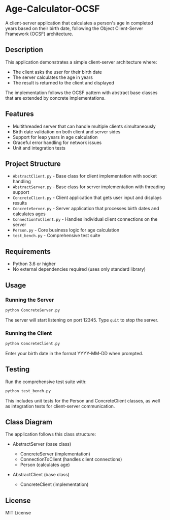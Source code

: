 # Age-Calculator-OCSF

A client-server application that calculates a person's age in completed years based on their birth date, following the Object Client-Server Framework (OCSF) architecture.

## Description

This application demonstrates a simple client-server architecture where:
- The client asks the user for their birth date
- The server calculates the age in years
- The result is returned to the client and displayed

The implementation follows the OCSF pattern with abstract base classes that are extended by concrete implementations.

## Features

- Multithreaded server that can handle multiple clients simultaneously
- Birth date validation on both client and server sides
- Support for leap years in age calculation
- Graceful error handling for network issues
- Unit and integration tests

## Project Structure

- `AbstractClient.py` - Base class for client implementation with socket handling
- `AbstractServer.py` - Base class for server implementation with threading support
- `ConcreteClient.py` - Client application that gets user input and displays results
- `ConcreteServer.py` - Server application that processes birth dates and calculates ages
- `ConnectionToClient.py` - Handles individual client connections on the server
- `Person.py` - Core business logic for age calculation
- `test_bench.py` - Comprehensive test suite

## Requirements

- Python 3.6 or higher
- No external dependencies required (uses only standard library)

## Usage

### Running the Server

```bash
python ConcreteServer.py
```

The server will start listening on port 12345. Type `quit` to stop the server.

### Running the Client

```bash
python ConcreteClient.py
```

Enter your birth date in the format YYYY-MM-DD when prompted.

## Testing

Run the comprehensive test suite with:

```bash
python test_bench.py
```

This includes unit tests for the Person and ConcreteClient classes, as well as integration tests for client-server communication.

## Class Diagram

The application follows this class structure:

- AbstractServer (base class)
  - ConcreteServer (implementation)
  - ConnectionToClient (handles client connections)
  - Person (calculates age)

- AbstractClient (base class)
  - ConcreteClient (implementation)

## License

MIT License
